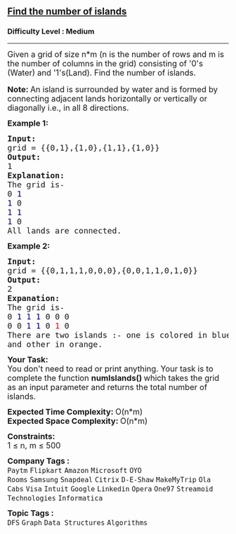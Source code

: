 <h2><a href="https://practice.geeksforgeeks.org/problems/find-the-number-of-islands/1?utm_source=gfg&utm_medium=article&utm_campaign=bottom_sticky_on_article">Find the number of islands</a></h2><h3>Difficulty Level : Medium</h3><hr><div class="problems_problem_content__Xm_eO"><p><span style="font-size:18px">Given a grid of size n*m (n is the number of rows and m is the number of columns in the grid) consisting of '0's (Water)&nbsp;and '1's(Land). Find the number of islands.</span><br>
<br>
<strong><span style="font-size:18px">Note: </span></strong><span style="font-size:18px">An&nbsp;island&nbsp;is surrounded by water and is formed by connecting adjacent lands horizontally or vertically or diagonally i.e., in all 8 directions.</span></p>

<p><span style="font-size:18px"><strong>Example 1:</strong></span></p>

<pre><span style="font-size:18px"><strong>Input:
</strong>grid = {{0,1},{1,0},{1,1},{1,0}}
<strong>Output:
</strong>1
<strong>Explanation:
</strong>The grid is-
0 <span style="color:#000080">1</span></span>
<span style="font-size:18px"><span style="color:#000080">1</span> 0
<span style="color:#000080">1</span> <span style="color:#000080">1
1</span> 0
All lands are connected.</span>
</pre>

<p><span style="font-size:18px"><strong>Example 2:</strong></span></p>

<pre><span style="font-size:18px"><strong>Input:
</strong>grid = {{0,1,1,1,0,0,0},{0,0,1,1,0,1,0}}
<strong>Output:
</strong>2
<strong>Expanation:
</strong>The grid is-
0 <span style="color:#000080">1 1 1</span> 0 0 0
0 0 <span style="color:#000080">1 1</span> 0 <span style="color:#ff0000">1</span> 0&nbsp;
There are two islands :- one is colored in blue 
and other in orange.</span>
</pre>

<p><span style="font-size:18px"><strong>Your Task:</strong><br>
You don't need to read or print anything. Your task is to complete the function <strong>numIslands()&nbsp;</strong>which takes the grid as an input parameter and returns the total number of islands.</span></p>

<p><span style="font-size:18px"><strong>Expected Time Complexity:&nbsp;</strong>O(n*m)<br>
<strong>Expected Space Complexity:&nbsp;</strong>O(n*m)</span></p>

<p><span style="font-size:18px"><strong>Constraints:</strong><br>
1 ≤ n, m ≤ 500</span></p>
</div><p><span style=font-size:18px><strong>Company Tags : </strong><br><code>Paytm</code>&nbsp;<code>Flipkart</code>&nbsp;<code>Amazon</code>&nbsp;<code>Microsoft</code>&nbsp;<code>OYO Rooms</code>&nbsp;<code>Samsung</code>&nbsp;<code>Snapdeal</code>&nbsp;<code>Citrix</code>&nbsp;<code>D-E-Shaw</code>&nbsp;<code>MakeMyTrip</code>&nbsp;<code>Ola Cabs</code>&nbsp;<code>Visa</code>&nbsp;<code>Intuit</code>&nbsp;<code>Google</code>&nbsp;<code>Linkedin</code>&nbsp;<code>Opera</code>&nbsp;<code>One97</code>&nbsp;<code>Streamoid Technologies</code>&nbsp;<code>Informatica</code>&nbsp;<br><p><span style=font-size:18px><strong>Topic Tags : </strong><br><code>DFS</code>&nbsp;<code>Graph</code>&nbsp;<code>Data Structures</code>&nbsp;<code>Algorithms</code>&nbsp;
